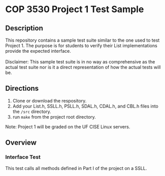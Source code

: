 # COP 3530 Project 1 Test Sample


## Description

<!--This repository contains a sample test suite similar to the one used to test COP 3530 Project 1 for the Fall 2017 semester.--> 
This repository contains a sample test suite similar to the one used to test Project 1. The purpose is for students to verify their List implementations provide the expected interface.
<br></br>
Disclaimer: This sample test suite is in no way as comprehensive as the actual test suite nor is it a direct representation of how the actual tests will be.

## Directions

1. Clone or download the respository.
2. Add your List.h, SSLL.h, PSLL.h, SDAL.h, CDAL.h, and CBL.h files into the `/src` directory.
3. run `make` from the project root directory.

Note: Project 1 will be graded on the UF CISE Linux servers.

## Overview

### Interface Test

This test calls all methods defined in Part I of the project on a SSLL.

<!--
### Test 1

1. Create a list of integers.
2. Insert the first 10 nonnegative integers into the list.
3. Verify the length is 10.
4. Verify peek front returns 9.
4. Verify peek back returns 0.
-->
